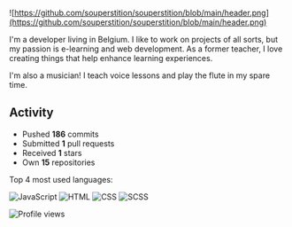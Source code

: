 ![https://github.com/souperstition/souperstition/blob/main/header.png](https://github.com/souperstition/souperstition/blob/main/header.png)


I'm a developer living in Belgium. I like to work on projects of all sorts, but my passion is e-learning and web development. As a former teacher, I love creating things that help enhance learning experiences.

I'm also a musician! I teach voice lessons and play the flute in my spare time. 

## Activity
- Pushed **186** commits
- Submitted **1** pull requests
- Received **1** stars
- Own **15** repositories

Top 4 most used languages:

![JavaScript](https://img.shields.io/static/v1?style=flat-square&label=%E2%A0%80&color=555&labelColor=%23f1e05a&message=JavaScript%EF%B8%B135.7%25)
![HTML](https://img.shields.io/static/v1?style=flat-square&label=%E2%A0%80&color=555&labelColor=%23e34c26&message=HTML%EF%B8%B134.2%25)
![CSS](https://img.shields.io/static/v1?style=flat-square&label=%E2%A0%80&color=555&labelColor=%23563d7c&message=CSS%EF%B8%B116%25)
![SCSS](https://img.shields.io/static/v1?style=flat-square&label=%E2%A0%80&color=555&labelColor=%23c6538c&message=SCSS%EF%B8%B113.8%25)

![Profile views](https://gpvc.arturio.dev/souperstition)
